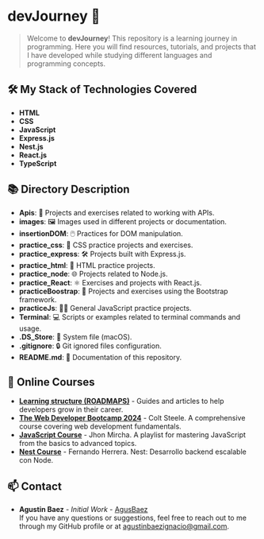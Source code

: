 # devJourney 🚀

> Welcome to **devJourney**! This repository is a learning journey in programming. Here you will find resources, tutorials, and projects that I have developed while studying different languages and programming concepts.

## 🛠️ My Stack of Technologies Covered

- **HTML**
- **CSS**
- **JavaScript**
- **Express.js**
- **Nest.js**
- **React.js**
- **TypeScript**

## 📚 Directory Description

- **Apis**: 🚀 Projects and exercises related to working with APIs.
- **images**: 🖼️ Images used in different projects or documentation.
- **insertionDOM**: 🖱️ Practices for DOM manipulation.
- **practice_css**: 🎨 CSS practice projects and exercises.
- **practice_express**: 🛠️ Projects built with Express.js.
- **practice_html**: 📝 HTML practice projects.
- **practice_node**: 🌐 Projects related to Node.js.
- **practice_React**: ⚛️ Exercises and projects with React.js.
- **practiceBoostrap**: 🎯 Projects and exercises using the Bootstrap framework.
- **practiceJs**: 🧑‍💻 General JavaScript practice projects.
- **Terminal**: 💻 Scripts or examples related to terminal commands and usage.
- **.DS_Store**: 📁 System file (macOS).
- **.gitignore**: 🔒 Git ignored files configuration.
- **README.md**: 📄 Documentation of this repository.

## 📝 Online Courses
- **[Learning structure (ROADMAPS)](https://roadmap.sh/u/agustinbaez)** - Guides and articles to help developers grow in their career.
- **[The Web Developer Bootcamp 2024](https://www.udemy.com/course/the-web-developer-bootcamp/)** - Colt Steele. A comprehensive course covering web development fundamentals.
- **[JavaScript Course](https://www.youtube.com/playlist?list=PLvq-jIkSeTUZ6QgYYO3MwG9EMqC-KoLXA)** - Jhon Mircha. A playlist for mastering JavaScript from the basics to advanced topics.
- **[Nest Course](https://www.udemy.com/course/nest-framework/)** - Fernando Herrera. Nest: Desarrollo backend escalable con Node.

## 📫 Contact

- **Agustin Baez** - _Initial Work_ - [AgusBaez](https://github.com/AgusBaez)  
If you have any questions or suggestions, feel free to reach out to me through my GitHub profile or at [agustinbaezignacio@gmail.com](mailto:agustinbaezignacio@gmail.com).
